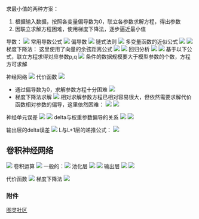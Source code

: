 求最小值的两种方案：
1. 根据输入数据，按照各变量偏导数为0，联立各参数求解方程，得出参数
2. 因联立求解方程困难，使用梯度下降法，逐步逼近最小值

导数：
![](attachments/Pasted%20image%2020240425100735.png)
常用导数公式
![](attachments/Pasted%20image%2020240425100835.png)
偏导数
![](attachments/Pasted%20image%2020240425101017.png)
链式法则
![](attachments/Pasted%20image%2020240425101130.png)
多变量函数的近似公式
![](attachments/Pasted%20image%2020240425101330.png)
![](attachments/Pasted%20image%2020240425101409.png)
梯度下降法：
这里使用了向量的余弦距离公式
![](attachments/Pasted%20image%2020240425101500.png)
![](attachments/Pasted%20image%2020240425101520.png)
回归分析
![](attachments/Pasted%20image%2020240425102139.png)
![](attachments/Pasted%20image%2020240425102127.png)
基于以下公式，联立方程求得对应参数p,q
![](attachments/Pasted%20image%2020240425102212.png)
条件的数据规模要大于模型参数的个数，方程方可求解

神经网络
![](attachments/Pasted%20image%2020240425103134.png)
代价函数
![](attachments/20240425103715.jpg)
- 通过偏导数为0，求解参数方程十分困难
![](attachments/Pasted%20image%2020240425103222.png)
- 梯度下降法求解
![](attachments/Pasted%20image%2020240425103409.png)
相对求解参数方程已相对容易很大，但依然需要求解代价函数相对参数的偏导，这里依然困难：
![](attachments/Pasted%20image%2020240425103600.png)
![](attachments/20240425104023.jpg)

神经单元误差
![](attachments/Pasted%20image%2020240425104140.png)
![](attachments/20240425104213.jpg)
delta与权重参数偏导的关系
![](attachments/20240425104349.jpg)
![](attachments/Pasted%20image%2020240425104722.png)

输出层的delta误差
![](attachments/Pasted%20image%2020240425104839.png)
L与L+1层的递推公式：
![](attachments/Pasted%20image%2020240425104946.png)

## 卷积神经网络
![](attachments/20240425105321.jpg)
卷积运算
![](attachments/20240425105631.jpg)
一般的：![](attachments/Pasted%20image%2020240425110941.png)
池化层
![](attachments/20240425110049.jpg)
![](attachments/Pasted%20image%2020240425111007.png)
输出层
![](attachments/20240425110128.jpg)
![](attachments/Pasted%20image%2020240425111024.png)

代价函数
![](attachments/Pasted%20image%2020240425110307.png)
梯度下降法
![](attachments/Pasted%20image%2020240425111230.png)







### 附件
[图灵社区](http://www.ituring.com.cn/book/2593)
